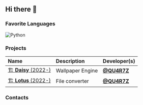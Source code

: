 ## Hi there 👋

<!--

**Here are some ideas to get you started:**

🙋‍♀️ A short introduction - what is your organization all about?
🌈 Contribution guidelines - how can the community get involved?
👩‍💻 Useful resources - where can the community find your docs? Is there anything else the community should know?
🍿 Fun facts - what does your team eat for breakfast?
🧙 Remember, you can do mighty things with the power of [Markdown](https://docs.github.com/github/writing-on-github/getting-started-with-writing-and-formatting-on-github/basic-writing-and-formatting-syntax)
-->

### Favorite Languages
![Python](https://img.shields.io/badge/Python-3776AB.svg?&style=for-the-badge&logo=python&logoColor=white)

### Projects
| Name | Description | Developer(s) |
|:----|:----|:----|
| [🏗️&nbsp;**Daisy** (2022-)](https://github.com/QU4R7Z/Daisy) | Wallpaper Engine<br/> | [**@QU4R7Z**](https://github.com/QU4R7Z) |
| [🏗️&nbsp;**Lotus** (2022-)](https://github.com/QU4R7Z/Lotus) | File converter<br/> | [**@QU4R7Z**](https://github.com/QU4R7Z) |

### Contacts
